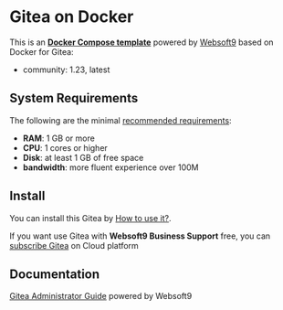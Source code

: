 # Gitea on Docker  

This is an **[Docker Compose template](https://github.com/Websoft9/docker-library)** powered by [Websoft9](https://www.websoft9.com) based on Docker for Gitea:


 - community:  1.23, latest


## System Requirements

The following are the minimal [recommended requirements](https://docs.gitea.io/zh-cn/install-with-docker-rootless):

* **RAM**: 1 GB or more
* **CPU**: 1 cores or higher
* **Disk**: at least 1 GB of free space
* **bandwidth**: more fluent experience over 100M  

## Install

You can install this Gitea by [How to use it?](https://github.com/Websoft9/docker-library#how-to-use-it).   

If you want use Gitea with **Websoft9 Business Support** free, you can [subscribe Gitea](https://www.websoft9.com/apps) on Cloud platform

## Documentation

[Gitea Administrator Guide](https://support.websoft9.com/docs/gitea) powered by Websoft9